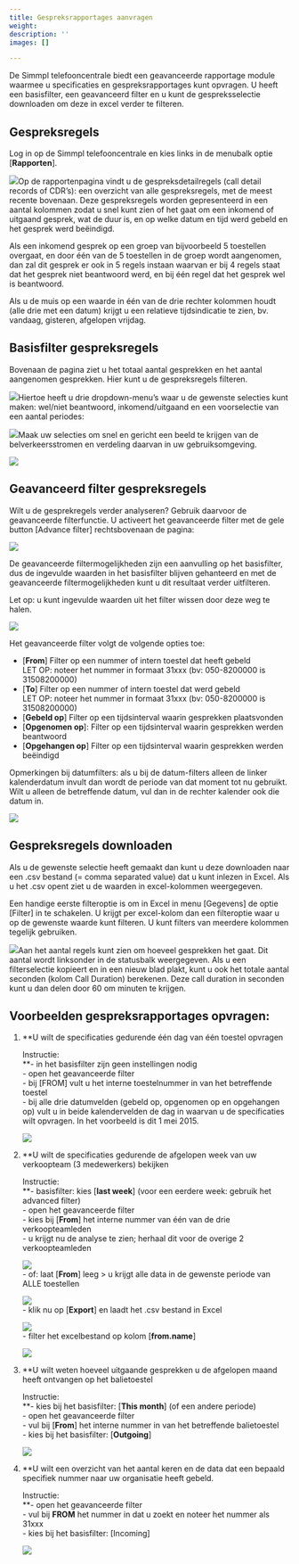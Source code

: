 ```yaml
---
title: Gespreksrapportages aanvragen
weight: 
description: ''
images: []

---
```

De Simmpl telefooncentrale biedt een geavanceerde rapportage module waarmee u specificaties en gespreksrapportages kunt opvragen. U heeft een basisfilter, een geavanceerd filter en u kunt de gespreksselectie downloaden om deze in excel verder te filteren.

<h2>Gespreksregels</h2>

Log in op de Simmpl telefooncentrale en kies links in de menubalk optie \[**Rapporten**\].

![](https://res.cloudinary.com/callvoip/image/upload/v1564407625/gespreksrapportages-1.png)Op de rapportenpagina vindt u de gespreksdetailregels (call detail records of CDR’s): een overzicht van alle gespreksregels, met de meest recente bovenaan. Deze gespreksregels worden gepresenteerd in een aantal kolommen zodat u snel kunt zien of het gaat om een inkomend of uitgaand gesprek, wat de duur is, en op welke datum en tijd werd gebeld en het gesprek werd beëindigd.

Als een inkomend gesprek op een groep van bijvoorbeeld 5 toestellen overgaat, en door één van de 5 toestellen in de groep wordt aangenomen, dan zal dit gesprek er ook in 5 regels instaan waarvan er bij 4 regels staat dat het gesprek niet beantwoord werd, en bij één regel dat het gesprek wel is beantwoord.

Als u de muis op een waarde in één van de drie rechter kolommen houdt (alle drie met een datum) krijgt u een relatieve tijdsindicatie te zien, bv. vandaag, gisteren, afgelopen vrijdag.

<h2>Basisfilter gespreksregels</h2>

Bovenaan de pagina ziet u het totaal aantal gesprekken en het aantal aangenomen gesprekken. Hier kunt u de gespreksregels filteren.

![](https://res.cloudinary.com/callvoip/image/upload/v1564407752/gespreksrapportages-2.png)Hiertoe heeft u drie dropdown-menu’s waar u de gewenste selecties kunt maken: wel/niet beantwoord, inkomend/uitgaand en een voorselectie van een aantal periodes:

![](https://res.cloudinary.com/callvoip/image/upload/v1564407875/gespreksrapportages-3.png)Maak uw selecties om snel en gericht een beeld te krijgen van de belverkeersstromen en verdeling daarvan in uw gebruiksomgeving.

![](https://res.cloudinary.com/callvoip/image/upload/v1564407939/gespreksrapportages-4.png)<h2>Geavanceerd filter gespreksregels</h2>

Wilt u de gesprekregels verder analyseren? Gebruik daarvoor de geavanceerde filterfunctie. U activeert het geavanceerde filter met de gele button \[Advance filter\] rechtsbovenaan de pagina:

![](https://res.cloudinary.com/callvoip/image/upload/v1564408024/gespreksrapportages-5.png)

De geavanceerde filtermogelijkheden zijn een aanvulling op het basisfilter, dus de ingevulde waarden in het basisfilter blijven gehanteerd en met de geavanceerde filtermogelijkheden kunt u dit resultaat verder uitfilteren.

Let op: u kunt ingevulde waarden uit het filter wissen door deze weg te halen.

![](https://res.cloudinary.com/callvoip/image/upload/v1564408141/gespreksrapportages-6.png)

Het geavanceerde filter volgt de volgende opties toe:

* \[**From**\] Filter op een nummer of intern toestel dat heeft gebeld  
  LET OP: noteer het nummer in formaat 31xxx (bv: 050-8200000 is 31508200000)
* \[**To**\] Filter op een nummer of intern toestel dat werd gebeld  
  LET OP: noteer het nummer in formaat 31xxx (bv: 050-8200000 is 31508200000)
* \[**Gebeld op**\] Filter op een tijdsinterval waarin gesprekken plaatsvonden
* \[**Opgenomen op**\]: Filter op een tijdsinterval waarin gesprekken werden beantwoord
* \[**Opgehangen op**\] Filter op een tijdsinterval waarin gesprekken werden beëindigd

Opmerkingen bij datumfilters: als u bij de datum-filters alleen de linker kalenderdatum invult dan wordt de periode van dat moment tot nu gebruikt. Wilt u alleen de betreffende datum, vul dan in de rechter kalender ook die datum in.

![](https://res.cloudinary.com/callvoip/image/upload/v1564408418/gespreksrapportages-7.png)<h2>Gespreksregels downloaden</h2>

Als u de gewenste selectie heeft gemaakt dan kunt u deze downloaden naar een .csv bestand (= comma separated value) dat u kunt inlezen in Excel. Als u het .csv opent ziet u de waarden in excel-kolommen weergegeven.

Een handige eerste filteroptie is om in Excel in menu \[Gegevens\] de optie \[Filter\] in te schakelen. U krijgt per excel-kolom dan een filteroptie waar u op de gewenste waarde kunt filteren. U kunt filters van meerdere kolommen tegelijk gebruiken.

![](https://res.cloudinary.com/callvoip/image/upload/v1564408518/gespreksrapportages-8.png)Aan het aantal regels kunt zien om hoeveel gesprekken het gaat. Dit aantal wordt linksonder in de statusbalk weergegeven. Als u een filterselectie kopieert en in een nieuw blad plakt, kunt u ook het totale aantal seconden (kolom Call Duration) berekenen. Deze call duration in seconden kunt u dan delen door 60 om minuten te krijgen.

<h2>Voorbeelden gespreksrapportages opvragen:</h2>

1. **U wilt de specificaties gedurende één dag van één toestel opvragen

   Instructie:  
   \**- in het basisfilter zijn geen instellingen nodig  
   \- open het geavanceerde filter  
   \- bij \[FROM\] vult u het interne toestelnummer in van het betreffende toestel  
   \- bij alle drie datumvelden (gebeld op, opgenomen op en opgehangen op) vult u in beide kalendervelden de dag in waarvan u de specificaties wilt opvragen. In het voorbeeld is dit 1 mei 2015.

   ![](https://res.cloudinary.com/callvoip/image/upload/v1564408737/gespreksrapportages-9.png)  
   </hr>
2. **U wilt de specificaties gedurende de afgelopen week van uw verkoopteam (3 medewerkers) bekijken

   Instructie:  
   \**- basisfilter: kies \[**last week**\] (voor een eerdere week: gebruik het advanced filter)  
   \- open het geavanceerde filter  
   \- kies bij \[**From**\] het interne nummer van één van de drie verkoopteamleden  
   \- u krijgt nu de analyse te zien; herhaal dit voor de overige 2 verkoopteamleden

   ![](https://res.cloudinary.com/callvoip/image/upload/v1564408930/gespreksrapportages-10.png)  
   \- of: laat \[**From**\] leeg > u krijgt alle data in de gewenste periode van ALLE toestellen

   ![](https://res.cloudinary.com/callvoip/image/upload/v1564409009/gespreksrapportages-11.png)  
   \- klik nu op \[**Export**\] en laadt het .csv bestand in Excel

   ![](https://res.cloudinary.com/callvoip/image/upload/v1564409088/gespreksrapportages-12.png)  
   \- filter het excelbestand op kolom \[**from.name**\]

   ![](https://res.cloudinary.com/callvoip/image/upload/v1564409248/gespreksrapportages-13.png)
3. **U wilt weten hoeveel uitgaande gesprekken u de afgelopen maand heeft ontvangen op het balietoestel

   Instructie:  
   \**- kies bij het basisfilter: \[**This month**\] (of een andere periode)  
   \- open het geavanceerde filter  
   \- vul bij \[**From**\] het interne nummer in van het betreffende balietoestel  
   \- kies bij het basisfilter: \[**Outgoing**\]

   ![](https://res.cloudinary.com/callvoip/image/upload/v1564409403/gespreksrapportages-14.png)
4. **U wilt een overzicht van het aantal keren en de data dat een bepaald specifiek nummer naar uw organisatie heeft gebeld.

   Instructie:  
   \**- open het geavanceerde filter  
   \- vul bij **FROM** het nummer in dat u zoekt en noteer het nummer als 31xxx  
   \- kies bij het basisfilter: \[Incoming\]

   ![](https://res.cloudinary.com/callvoip/image/upload/v1564409538/gespreksrapportages-15.png)